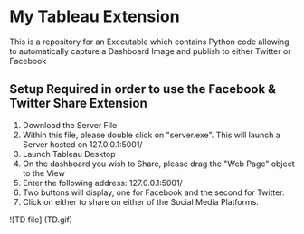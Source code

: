 # My Tableau Extension

This is a repository for an Executable which contains Python code allowing to automatically capture a Dashboard Image and publish to either
Twitter or Facebook


## Setup Required in order to use the Facebook & Twitter Share Extension

1. Download the Server File
2. Within this file, please double click on "server.exe". This will launch a Server hosted on 127.0.0.1:5001/
3. Launch Tableau Desktop
4. On the dashboard you wish to Share, please drag the "Web Page" object to the View
5. Enter the following address: 127.0.0.1:5001/
6. Two buttons will display, one for Facebook and the second for Twitter.
7. Click on either to share on either of the Social Media Platforms.

![TD file] (TD.gif)
